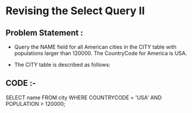 # Revising the Select Query II

## Problem Statement :

- Query the NAME field for all American cities in the CITY table with populations larger than 120000. The CountryCode for America is USA.

- The CITY table is described as follows:

## CODE :-

SELECT name FROM city
WHERE
    COUNTRYCODE = 'USA'
    AND POPULATION > 120000;





